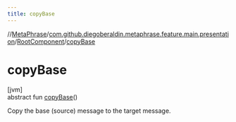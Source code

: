 ```yaml
---
title: copyBase
---
```

//[MetaPhrase](../../../index.html)/[com.github.diegoberaldin.metaphrase.feature.main.presentation](../index.html)/[RootComponent](index.html)/[copyBase](copy-base.html)



# copyBase



[jvm]\
abstract fun [copyBase](copy-base.html)()



Copy the base (source) message to the target message.




